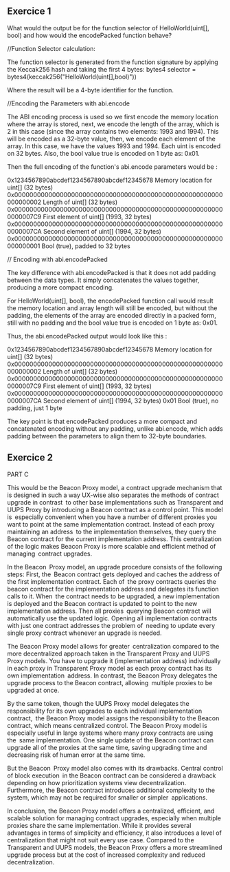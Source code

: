 ## Exercice 1

What would the output be for the function selector of HelloWorld(uint[], bool) and how would the encodePacked function behave?

//Function Selector calculation:

The function selector is generated from the function signature by applying the Keccak256 hash and taking the first 4 bytes: bytes4 selector = bytes4(keccak256("HelloWorld(uint[],bool)"))

Where the result will be a 4-byte identifier for the function.

//Encoding the Parameters with abi.encode

The ABI encoding process is used so we first encode the memory location where the array is stored, next, we encode the length of the array, which is 2 in this case (since the array contains two elements: 1993 and 1994). This will be encoded as a 32-byte value, then, we encode each element of the array. In this case, we have the values 1993 and 1994. Each uint is encoded on 32 bytes.
Also, the bool value true is encoded on 1 byte as: 0x01.

Then the full encoding of the function's abi.encode parameters would be :

0x1234567890abcdef1234567890abcdef12345678  Memory location for uint[] (32 bytes)
0x0000000000000000000000000000000000000000000000000000000000000002  Length of uint[] (32 bytes)
0x00000000000000000000000000000000000000000000000000000000000007C9  First element of uint[] (1993, 32 bytes)
0x00000000000000000000000000000000000000000000000000000000000007CA  Second element of uint[] (1994, 32 bytes)
0x0000000000000000000000000000000000000000000000000000000000000001  Bool (true), padded to 32 bytes


// Encoding with abi.encodePacked

The key difference with abi.encodePacked is that it does not add padding between the data types. It simply concatenates the values together, producing a more compact encoding.

For HelloWorld(uint[], bool), the encodePacked function call would result the memory location and array length will still be encoded, but without the padding, the elements of the array are encoded directly in a packed form, still with no padding and the bool value true is encoded on 1 byte as: 0x01.

Thus, the abi.encodePacked output would look like this :

0x1234567890abcdef1234567890abcdef12345678  Memory location for uint[] (32 bytes)
0x0000000000000000000000000000000000000000000000000000000000000002  Length of uint[] (32 bytes)
0x00000000000000000000000000000000000000000000000000000000000007C9  First element of uint[] (1993, 32 bytes)
0x00000000000000000000000000000000000000000000000000000000000007CA  Second element of uint[] (1994, 32 bytes)
0x01  Bool (true), no padding, just 1 byte


The key point is that encodePacked produces a more compact and concatenated encoding without any padding, unlike abi.encode, which adds padding between the parameters to align them to 32-byte boundaries.


## Exercice 2
PART C

This would be the Beacon Proxy model, a contract upgrade mechanism that is designed in such a way UX-wise also separates the methods of contract upgrade in contrast to other base implementations such as Transparent and UUPS Proxy by introducing a Beacon contract as a control point. This model is especially convenient when you have a number of different proxies you want to point at the same implementation contract. Instead of each proxy maintaining an address to the implementation themselves, they query the Beacon contract for the current implementation address. This centralization of the logic makes Beacon Proxy is more scalable and efficient method of managing contract upgrades.

In the Beacon Proxy model, an upgrade procedure consists of the following steps: First, the Beacon contract gets deployed and caches the address of the first implementation contract. Each of the proxy contracts queries the beacon contract for the implementation address and delegates its function calls to it. When the contract needs to be upgraded, a new implementation is deployed and the Beacon contract is updated to point to the new implementation address. Then all proxies querying Beacon contract will automatically use the updated logic. Opening all implementation contracts with just one contract addresses the problem of needing to update every single proxy contract whenever an upgrade is needed.

The Beacon Proxy model allows for greater centralization compared to the more decentralized approach taken in the Transparent Proxy and UUPS Proxy models. You have to upgrade it (implementation address) individually in each proxy in Transparent Proxy model as each proxy contract has its own implementation address. In contrast, the Beacon Proxy delegates the upgrade process to the Beacon contract, allowing multiple proxies to be upgraded at once.

By the same token, though the UUPS Proxy model delegates the responsibility for its own upgrades to each individual implementation contract, the Beacon Proxy model assigns the responsibility to the Beacon contract, which means centralized control. The Beacon Proxy model is especially useful in large systems where many proxy contracts are using the same implementation. One single update of the Beacon contract can upgrade all of the proxies at the same time, saving upgrading time and decreasing risk of human error at the same time.

But the Beacon Proxy model also comes with its drawbacks. Central control of block execution in the Beacon contract can be considered a drawback depending on how prioritization systems view decentralization. Furthermore, the Beacon contract introduces additional complexity to the system, which may not be required for smaller or simpler applications.

In conclusion, the Beacon Proxy model offers a centralized, efficient, and scalable solution for managing contract upgrades, especially when multiple proxies share the same implementation. While it provides several advantages in terms of simplicity and efficiency, it also introduces a level of centralization that might not suit every use case. Compared to the Transparent and UUPS models, the Beacon Proxy offers a more streamlined upgrade process but at the cost of increased complexity and reduced decentralization.